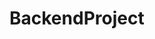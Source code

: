 # BackendProject

<!-- echo "# BackendProject" >> README.md
git init
git add README.md
git commit -m "first commit"
git branch -M main
git remote add origin https://github.com/Jahirul-Islam-Jantu/BackendProject.git
git push -u origin main -->
